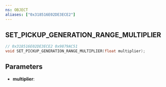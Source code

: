 ```yaml
---
ns: OBJECT
aliases: ["0x318516E02DE3ECE2"]
---
```

## SET_PICKUP_GENERATION_RANGE_MULTIPLIER

```c
// 0x318516E02DE3ECE2 0x9879AC51
void SET_PICKUP_GENERATION_RANGE_MULTIPLIER(float multiplier);
```


## Parameters
* **multiplier**: 

